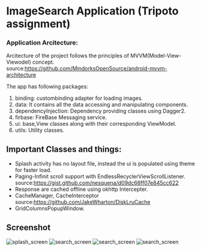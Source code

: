 # ImageSearch Application (Tripoto assignment)
### Application Arcitecture:
Arcitecture of the project follows the principles of MVVM(Model-View-Viewodel) concept.
source:https://github.com/MindorksOpenSource/android-mvvm-architecture

The app has following packages:
1. binding: custombinding adapter for loading images.
2. data: It contains all the data accessing and manipulating components.
3. dependencyInjection: Dependency providing classes using Dagger2.
4. firbase: FireBase Messaging service.
5. ui: base,View classes along with their corresponding ViewModel.
6. utils: Utility classes.

## Important Classes and things:
* Splash activity has no layout file, instead the ui is populated using theme for faster load.
* Paging-Infinit scroll support with EndlessRecyclerViewScrollListener.
  source:https://gist.github.com/nesquena/d09dc68ff07e845cc622
* Response are cached offline using okhttp Intercepter.
* CacheManager, CacheInterceptor
 source:https://github.com/JakeWharton/DiskLruCache
* GridColumnsPopupWindow.

## Screenshot

![splash_screen](https://github.com/Dhananjay57/ImageSearch/blob/master/screenshot/splash.jpg?raw=true)
![search_screen](https://github.com/Dhananjay57/ImageSearch/blob/master/screenshot/Screenshot_2018-12-16-15-08-16-176_com.imagesearch.png?raw=true)
![search_screen](https://github.com/Dhananjay57/ImageSearch/blob/master/screenshot/Screenshot_2018-12-16-15-08-38-846_com.imagesearch.png?raw=true)
![search_screen](https://github.com/Dhananjay57/ImageSearch/blob/master/screenshot/Screenshot_2018-12-16-15-08-54-663_com.imagesearch.png?raw=true)

